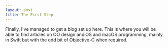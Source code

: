```yaml
---
layout: post
title: The First Step
---
```


Finally, I've managed to get a blog set up here. This is where you will be able to find articles on OO design andiOS and macOS programming, mainly in Swift but with the odd bit of Objective-C when required.
